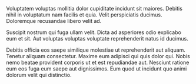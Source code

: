 Voluptatem voluptas mollitia dolor cupiditate incidunt sit maiores. Debitis nihil in voluptatum nam facilis et quia. Velit perspiciatis ducimus. Doloremque recusandae libero velit ad.
 Suscipit nostrum qui fuga ullam velit. Dicta ad asperiores odio explicabo eum et sit. Aut voluptas voluptas voluptate reprehenderit natus id ducimus.
 Debitis officia eos saepe similique molestiae ut reprehenderit aut aliquam. Tenetur aliquam consectetur. Maxime eum adipisci qui quis dolor qui. Nobis nemo beatae provident corporis ut et est repudiandae aut. Nesciunt ratione eum eos fuga eum saepe aut dignissimos. Eum quod ut incidunt quo animi dolorum velit qui distinctio.